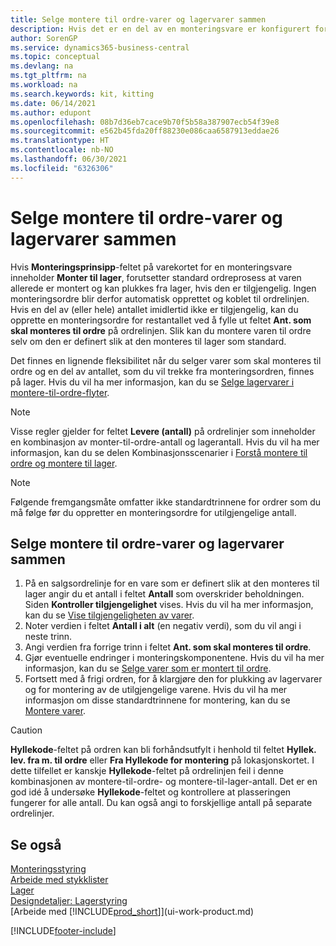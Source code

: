 ```yaml
---
title: Selge montere til ordre-varer og lagervarer sammen
description: Hvis det er en del av en monteringsvare er konfigurert for montere-til-lager ikke er tilgjengelig, må du å opprette en monteringsordre for det gjenværende antallet.
author: SorenGP
ms.service: dynamics365-business-central
ms.topic: conceptual
ms.devlang: na
ms.tgt_pltfrm: na
ms.workload: na
ms.search.keywords: kit, kitting
ms.date: 06/14/2021
ms.author: edupont
ms.openlocfilehash: 08b7d36eb7cace9b70f5b58a387907ecb54f39e8
ms.sourcegitcommit: e562b45fda20ff88230e086caa6587913eddae26
ms.translationtype: HT
ms.contentlocale: nb-NO
ms.lasthandoff: 06/30/2021
ms.locfileid: "6326306"
---
```

# <a name="sell-assemble-to-order-items-and-inventory-items-together"></a>Selge montere til ordre-varer og lagervarer sammen
Hvis **Monteringsprinsipp**-feltet på varekortet for en monteringsvare inneholder **Monter til lager**, forutsetter standard ordreprosess at varen allerede er montert og kan plukkes fra lager, hvis den er tilgjengelig. Ingen monteringsordre blir derfor automatisk opprettet og koblet til ordrelinjen. Hvis en del av (eller hele) antallet imidlertid ikke er tilgjengelig, kan du opprette en monteringsordre for restantallet ved å fylle ut feltet **Ant. som skal monteres til ordre** på ordrelinjen. Slik kan du montere varen til ordre selv om den er definert slik at den monteres til lager som standard.  

Det finnes en lignende fleksibilitet når du selger varer som skal monteres til ordre og en del av antallet, som du vil trekke fra monteringsordren, finnes på lager. Hvis du vil ha mer informasjon, kan du se [Selge lagervarer i montere-til-ordre-flyter](assembly-how-to-sell-inventory-items-in-assemble-to-order-flows.md).  

> [!NOTE]  
>  Visse regler gjelder for feltet **Levere (antall)** på ordrelinjer som inneholder en kombinasjon av monter-til-ordre-antall og lagerantall. Hvis du vil ha mer informasjon, kan du se delen Kombinasjonsscenarier i [Forstå montere til ordre og montere til lager](assembly-assemble-to-order-or-assemble-to-stock.md).  

> [!NOTE]  
>  Følgende fremgangsmåte omfatter ikke standardtrinnene for ordrer som du må følge før du oppretter en monteringsordre for utilgjengelige antall.

## <a name="to-sell-assemble-to-order-items-and-inventory-items-together"></a>Selge montere til ordre-varer og lagervarer sammen  
1.  På en salgsordrelinje for en vare som er definert slik at den monteres til lager angir du et antall i feltet **Antall** som overskrider beholdningen. Siden **Kontroller tilgjengelighet** vises. Hvis du vil ha mer informasjon, kan du se [Vise tilgjengeligheten av varer](inventory-how-availability-overview.md).
2.  Noter verdien i feltet **Antall i alt** (en negativ verdi), som du vil angi i neste trinn.  
3.  Angi verdien fra forrige trinn i feltet **Ant. som skal monteres til ordre**.  
4.  Gjør eventuelle endringer i monteringskomponentene. Hvis du vil ha mer informasjon, kan du se [Selge varer som er montert til ordre](assembly-how-to-sell-items-assembled-to-order.md).  
5.  Fortsett med å frigi ordren, for å klargjøre den for plukking av lagervarer og for montering av de utilgjengelige varene. Hvis du vil ha mer informasjon om disse standardtrinnene for montering, kan du se [Montere varer](assembly-how-to-assemble-items.md).  

> [!CAUTION]  
>  **Hyllekode**-feltet på ordren kan bli forhåndsutfylt i henhold til feltet **Hyllek. lev. fra m. til ordre** eller **Fra Hyllekode for montering** på lokasjonskortet. I dette tilfellet er kanskje **Hyllekode**-feltet på ordrelinjen feil i denne kombinasjonen av montere-til-ordre- og montere-til-lager-antall. Det er en god idé å undersøke **Hyllekode**-feltet og kontrollere at plasseringen fungerer for alle antall. Du kan også angi to forskjellige antall på separate ordrelinjer.  

## <a name="see-also"></a>Se også  
[Monteringsstyring](assembly-assemble-items.md)  
[Arbeide med stykklister](inventory-how-work-BOMs.md)  
[Lager](inventory-manage-inventory.md)  
[Designdetaljer: Lagerstyring](design-details-warehouse-management.md)  
[Arbeide med [!INCLUDE[prod_short](includes/prod_short.md)]](ui-work-product.md)


[!INCLUDE[footer-include](includes/footer-banner.md)]